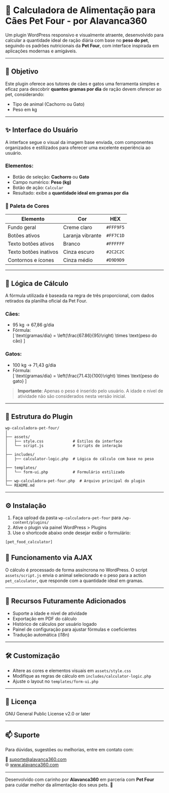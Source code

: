 
# 🐶 Calculadora de Alimentação para Cães Pet Four - por Alavanca360

Um plugin WordPress responsivo e visualmente atraente, desenvolvido para calcular a quantidade ideal de ração diária com base no **peso do pet**, seguindo os padrões nutricionais da **Pet Four**, com interface inspirada em aplicações modernas e amigáveis.

---

## 🎯 Objetivo

Este plugin oferece aos tutores de cães e gatos uma ferramenta simples e eficaz para descobrir **quantos gramas por dia** de ração devem oferecer ao pet, considerando:

- Tipo de animal (Cachorro ou Gato)
- Peso em kg

---

## ✨ Interface do Usuário

A interface segue o visual da imagem base enviada, com componentes organizados e estilizados para oferecer uma excelente experiência ao usuário.

### Elementos:
- Botão de seleção: **Cachorro** ou **Gato**
- Campo numérico: **Peso (kg)**
- Botão de ação: `Calcular`
- Resultado: exibe a **quantidade ideal em gramas por dia**

### 🎨 Paleta de Cores

| Elemento                | Cor                         | HEX         |
|-------------------------|-----------------------------|-------------|
| Fundo geral             | Creme claro                 | `#FFF9F5`   |
| Botões ativos           | Laranja vibrante            | `#FF7C1D`   |
| Texto botões ativos     | Branco                      | `#FFFFFF`   |
| Texto botões inativos   | Cinza escuro                | `#2C2C2C`   |
| Contornos e ícones      | Cinza médio                 | `#D9D9D9`   |

---

## 🧠 Lógica de Cálculo

A fórmula utilizada é baseada na regra de três proporcional, com dados retirados da planilha oficial da Pet Four.

### Cães:
- 95 kg → 67,86 g/dia
- Fórmula:  
  \[
  \text{gramas/dia} = \left(\frac{67.86}{95}\right) \times \text{peso do cão}
  \]

### Gatos:
- 100 kg → 71,43 g/dia  
- Fórmula:  
  \[
  \text{gramas/dia} = \left(\frac{71.43}{100}\right) \times \text{peso do gato}
  \]

> **Importante**: Apenas o peso é inserido pelo usuário. A idade e nível de atividade não são considerados nesta versão inicial.

---

## 🧩 Estrutura do Plugin

```
wp-calculadora-pet-four/
│
├── assets/
│   ├── style.css             # Estilos da interface
│   └── script.js             # Scripts de interação
│
├── includes/
│   ├── calculator-logic.php  # Lógica do cálculo com base no peso
│
├── templates/
│   └── form-ui.php           # Formulário estilizado
│
├── wp-calculadora-pet-four.php  # Arquivo principal do plugin
└── README.md
```

---

## ⚙️ Instalação

1. Faça upload da pasta `wp-calculadora-pet-four` para `/wp-content/plugins/`
2. Ative o plugin via painel WordPress > Plugins
3. Use o shortcode abaixo onde desejar exibir o formulário:

```php
[pet_food_calculator]
```

## 🔄 Funcionamento via AJAX

O cálculo é processado de forma assíncrona no WordPress. O script `assets/script.js` envia o animal selecionado e o peso para a action `pet_calculator`, que responde com a quantidade ideal em gramas.


---

## 🚀 Recursos Futuramente Adicionados

- Suporte a idade e nível de atividade
- Exportação em PDF do cálculo
- Histórico de cálculos por usuário logado
- Painel de configuração para ajustar fórmulas e coeficientes
- Tradução automática (i18n)

---

## 🛠️ Customização

- Altere as cores e elementos visuais em `assets/style.css`
- Modifique as regras de cálculo em `includes/calculator-logic.php`
- Ajuste o layout no `templates/form-ui.php`

---

## 📃 Licença

GNU General Public License v2.0 or later

---

## 📫 Suporte

Para dúvidas, sugestões ou melhorias, entre em contato com:

📧 suporte@alavanca360.com  
🌐 www.alavanca360.com

---

Desenvolvido com carinho por **Alavanca360** em parceria com **Pet Four** para cuidar melhor da alimentação dos seus pets. 🐾
